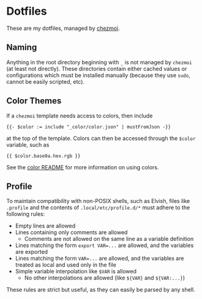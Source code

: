 # Dotfiles

These are my dotfiles, managed by
[chezmoi](https://github.com/twpayne/chezmoi).



## Naming

Anything in the root directory beginning with `_` is not managed by `chezmoi`
(at least not directly). These directories contain either cached values or
configurations which must be installed manually (because they use `sudo`,
cannot be easily scripted, etc).



## Color Themes

If a `chezmoi` template needs access to colors, then include

```
{{- $color := include "_color/color.json" | mustFromJson -}}
```

at the top of the template. Colors can then be accessed through the `$color`
variable, such as

```
{{ $color.base0a.hex.rgb }}
```

See the [color README](_color/README.md) for more information on using colors.



## Profile

To maintain compatibility with non-POSIX shells, such as Elvish, files like
`.profile` and the contents of `.local/etc/profile.d/*` must adhere to the
following rules:

- Empty lines are allowed
- Lines containing only comments are allowed
  - Comments are not allowed on the same line as a variable definition
- Lines matching the form `export VAR=...` are allowed, and the variables are
  exported
- Lines matching the form `VAR=...` are allowed, and the variables are
  treated as local and used only in the file
- Simple variable interpolation like `$VAR` is allowed
  - No other interpolations are allowed (like `${VAR}` and `${VAR:...}`)

These rules are strict but useful, as they can easily be parsed by any shell.
